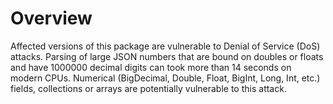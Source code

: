 # Overview
Affected versions of this package are vulnerable to Denial of Service (DoS) attacks. Parsing of large JSON numbers that are bound on doubles or floats and have 1000000 decimal digits can took more than 14 seconds on modern CPUs. Numerical (BigDecimal, Double, Float, BigInt, Long, Int, etc.) fields, collections or arrays are potentially vulnerable to this attack. 

